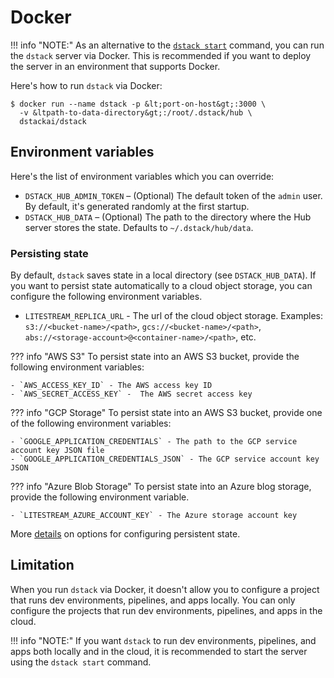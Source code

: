 # Docker

!!! info "NOTE:"
As an alternative to the [`dstack start`](../reference/cli/start.md) command, you can run the `dstack` server via
Docker. This is recommended if you want to deploy the server in an environment that supports Docker.

Here's how to run `dstack` via Docker:

<div class="termy">

```shell
$ docker run --name dstack -p &lt;port-on-host&gt;:3000 \ 
  -v &ltpath-to-data-directory&gt;:/root/.dstack/hub \
  dstackai/dstack
```

</div>

## Environment variables

Here's the list of environment variables which you can override:

- `DSTACK_HUB_ADMIN_TOKEN` – (Optional) The default token of the `admin` user. By default, it's generated randomly
  at the first startup.
- `DSTACK_HUB_DATA` – (Optional) The path to the directory where the Hub server stores the state. Defaults to `~/.dstack/hub/data`.

### Persisting state

By default, `dstack` saves state in a local directory (see `DSTACK_HUB_DATA`).
If you want to persist state automatically to a cloud object storage, you can configure the following environment
variables.

- `LITESTREAM_REPLICA_URL` - The url of the cloud object storage.
  Examples: `s3://<bucket-name>/<path>`, `gcs://<bucket-name>/<path>`, `abs://<storage-account>@<container-name>/<path>`, etc.

??? info "AWS S3"
    To persist state into an AWS S3 bucket, provide the following environment variables:

    - `AWS_ACCESS_KEY_ID` - The AWS access key ID
    - `AWS_SECRET_ACCESS_KEY` -  The AWS secret access key

??? info "GCP Storage"
    To persist state into an AWS S3 bucket, provide one of the following environment variables:

    - `GOOGLE_APPLICATION_CREDENTIALS` - The path to the GCP service account key JSON file
    - `GOOGLE_APPLICATION_CREDENTIALS_JSON` - The GCP service account key JSON

??? info "Azure Blob Storage"
    To persist state into an Azure blog storage, provide the following environment variable.

    - `LITESTREAM_AZURE_ACCOUNT_KEY` - The Azure storage account key

More [details](https://litestream.io/guides/) on options for configuring persistent state.

## Limitation

When you run `dstack` via Docker, it doesn't allow you to configure a project that runs dev environments, pipelines, and apps locally.
You can only configure the projects that run dev environments, pipelines, and apps in the cloud. 

!!! info "NOTE:"
    If you want `dstack` to run dev environments,
    pipelines, and apps both locally and in the cloud, it is recommended to start the server using the `dstack start` command.